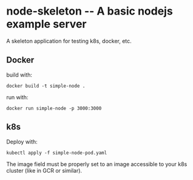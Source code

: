 # node-skeleton -- A basic nodejs example server

A skeleton application for testing k8s, docker, etc.

## Docker

build with:

`docker build -t simple-node .`

run with:

`docker run simple-node -p 3000:3000`

## k8s

Deploy with:

`kubectl apply -f simple-node-pod.yaml`

The image field must be properly set to an image accessible to your k8s cluster (like in GCR or similar).